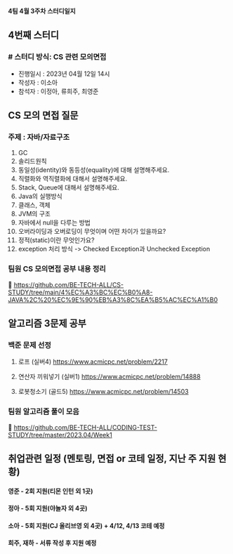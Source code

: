 **4팀 4월 3주차 스터디일지**

## 4번째 스터디

### # **스터디 방식: CS 관련 모의면접**

- 진행일시 : 2023년 04월 12일 14시
- 작성자 : 이소아
- 참석자 : 이정아, 류희주, 최영준

## CS 모의 면접 질문

### 주제 : 자바/자료구조

1. GC
2. 솔리드원칙
3. 동일성(identity)와 동등성(equality)에 대해 설명해주세요.
4. 직렬화와 역직렬화에 대해서 설명해주세요.
5. Stack, Queue에 대해서 설명해주세요.
6. Java의 실행방식
7. 클래스, 객체
8. JVM의 구조
9. 자바에서 null을 다루는 방법
10. 오버라이딩과 오버로딩이 무엇이며 어떤 차이가 있을까요?
11. 정적(static)이란 무엇인가요?
12. exception 처리 방식 -> Checked Exception과 Unchecked Exception

### 팀원 CS 모의면접 공부 내용 정리

🔗 https://github.com/BE-TECH-ALL/CS-STUDY/tree/main/4%EC%A3%BC%EC%B0%A8-JAVA%2C%20%EC%9E%90%EB%A3%8C%EA%B5%AC%EC%A1%B0

## 알고리즘 3문제 공부

### 백준 문제 선정

1. 로프 (실버4)
   https://www.acmicpc.net/problem/2217

2. 연산자 끼워넣기 (실버1)
   https://www.acmicpc.net/problem/14888

3. 로봇청소기 (골드5)
   https://www.acmicpc.net/problem/14503

### 팀원 알고리즘 풀이 모음

🔗 https://github.com/BE-TECH-ALL/CODING-TEST-STUDY/tree/master/2023.04/Week1

## 취업관련 일정 (멘토링, 면접 or 코테 일정, 지난 주 지원 현황)

#### 영준 - 2회 지원(티몬 인턴 외 1곳)

#### 정아 - 5회 지원(야놀자 외 4곳)

#### 소아 - 5회 지원(CJ 올리브영 외 4곳) + 4/12, 4/13 코테 예정

#### 희주, 재하 - 서류 작성 후 지원 예정
